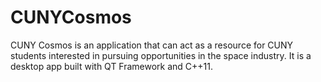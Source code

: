 # CUNYCosmos
CUNY Cosmos is an application that can act as a resource for CUNY students interested in pursuing opportunities in the space industry. It is a desktop app built with QT Framework and C++11.
